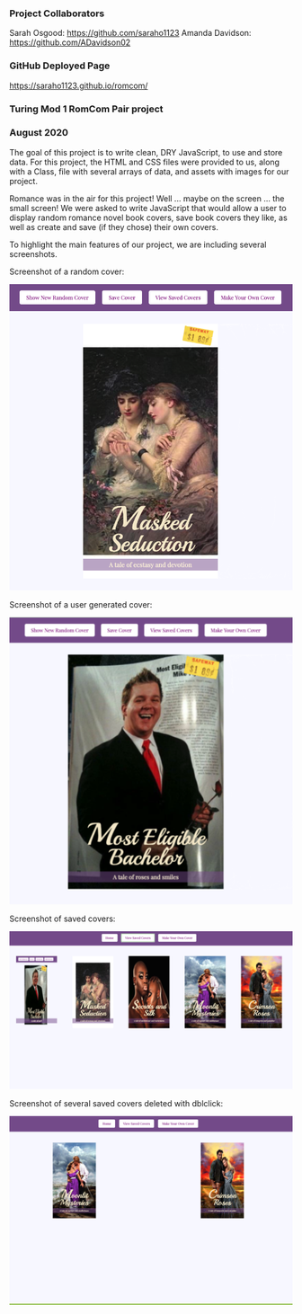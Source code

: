 ### Project Collaborators
Sarah Osgood: https://github.com/saraho1123
Amanda Davidson: https://github.com/ADavidson02

### GitHub Deployed Page
https://saraho1123.github.io/romcom/

### Turing Mod 1 RomCom Pair project
### August 2020

The goal of this project is to write clean, DRY JavaScript, to use and store data. For this project, the HTML and CSS files were provided to us, along with a Class, file with several arrays of data, and assets with images for our project.

Romance was in the air for this project! Well ... maybe on the screen ... the small screen! We were asked to write JavaScript that would allow a user to display random romance novel book covers, save book covers they like, as well as create and save (if they chose) their own covers.

 To highlight the main features of our project, we are including several screenshots.

Screenshot of a random cover:

![Screenshot of random cover](project-screenshots/romcom-screenshot-home-view-random-cover.png)

Screenshot of a user generated cover:

![Screenshot of user generated cover](project-screenshots/romcom-screenshot-mike-make-your-own-cover.png)

Screenshot of saved covers:

![Screenshot of saved covers](project-screenshots/romcom-screenshot-saved-view.png)

Screenshot of several saved covers deleted with dblclick:

![Screenshot of several saved covers deleted with dblclick](project-screenshots/romcom-screenshot-saved-view-deleted.png)
